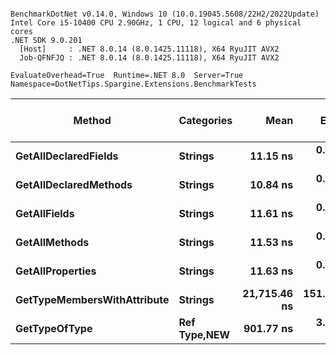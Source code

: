 ```

BenchmarkDotNet v0.14.0, Windows 10 (10.0.19045.5608/22H2/2022Update)
Intel Core i5-10400 CPU 2.90GHz, 1 CPU, 12 logical and 6 physical cores
.NET SDK 9.0.201
  [Host]     : .NET 8.0.14 (8.0.1425.11118), X64 RyuJIT AVX2
  Job-QFNFJQ : .NET 8.0.14 (8.0.1425.11118), X64 RyuJIT AVX2

EvaluateOverhead=True  Runtime=.NET 8.0  Server=True  
Namespace=DotNetTips.Spargine.Extensions.BenchmarkTests  

```
| Method                      | Categories       | Mean         | Error      | StdDev     | StdErr    | Min          | Q1           | Median       | Q3           | Max          | Op/s         | CI99.9% Margin | Iterations | Kurtosis | MValue | Skewness | Rank | LogicalGroup | Baseline | Exceptions | Code Size | Completed Work Items | Lock Contentions | Gen0   | Allocated |
|---------------------------- |----------------- |-------------:|-----------:|-----------:|----------:|-------------:|-------------:|-------------:|-------------:|-------------:|-------------:|---------------:|-----------:|---------:|-------:|---------:|-----:|------------- |--------- |-----------:|----------:|---------------------:|-----------------:|-------:|----------:|
| **GetAllDeclaredFields**        | **Strings**          |     **11.15 ns** |   **0.070 ns** |   **0.065 ns** |  **0.017 ns** |     **11.04 ns** |     **11.11 ns** |     **11.16 ns** |     **11.19 ns** |     **11.28 ns** | **89,677,087.8** |       **7.492 ns** |      **15.00** |    **2.097** |  **2.000** |   **0.1620** |    **1** | *****            | **No**       |          **-** |      **99 B** |                    **-** |                **-** | **0.0006** |      **56 B** |
| **GetAllDeclaredMethods**       | **Strings**          |     **10.84 ns** |   **0.065 ns** |   **0.061 ns** |  **0.016 ns** |     **10.74 ns** |     **10.80 ns** |     **10.82 ns** |     **10.88 ns** |     **10.95 ns** | **92,233,673.2** |       **7.492 ns** |      **15.00** |    **1.891** |  **2.000** |   **0.2300** |    **1** | *****            | **No**       |          **-** |      **99 B** |                    **-** |                **-** | **0.0006** |      **56 B** |
| **GetAllFields**                | **Strings**          |     **11.61 ns** |   **0.045 ns** |   **0.043 ns** |  **0.011 ns** |     **11.55 ns** |     **11.59 ns** |     **11.61 ns** |     **11.64 ns** |     **11.69 ns** | **86,107,774.7** |       **7.495 ns** |      **15.00** |    **1.958** |  **2.000** |   **0.3206** |    **2** | *****            | **No**       |          **-** |      **99 B** |                    **-** |                **-** | **0.0007** |      **64 B** |
| **GetAllMethods**               | **Strings**          |     **11.53 ns** |   **0.029 ns** |   **0.026 ns** |  **0.007 ns** |     **11.48 ns** |     **11.52 ns** |     **11.52 ns** |     **11.54 ns** |     **11.58 ns** | **86,751,783.4** |       **6.997 ns** |      **14.00** |    **2.488** |  **2.000** |   **0.4430** |    **2** | *****            | **No**       |          **-** |      **99 B** |                    **-** |                **-** | **0.0007** |      **64 B** |
| **GetAllProperties**            | **Strings**          |     **11.63 ns** |   **0.038 ns** |   **0.036 ns** |  **0.009 ns** |     **11.59 ns** |     **11.60 ns** |     **11.62 ns** |     **11.66 ns** |     **11.70 ns** | **85,968,109.4** |       **7.495 ns** |      **15.00** |    **1.689** |  **2.000** |   **0.4334** |    **2** | *****            | **No**       |          **-** |      **99 B** |                    **-** |                **-** | **0.0007** |      **64 B** |
| **GetTypeMembersWithAttribute** | **Strings**          | **21,715.46 ns** | **151.126 ns** | **133.970 ns** | **35.805 ns** | **21,406.85 ns** | **21,689.38 ns** | **21,752.18 ns** | **21,793.42 ns** | **21,862.06 ns** |     **46,050.1** |     **-10.902 ns** |      **14.00** |    **2.981** |  **2.000** |  **-1.0736** |    **4** | *****            | **No**       |          **-** |        **NA** |                    **-** |                **-** |      **-** |    **3145 B** |
| **GetTypeOfType**               | **Ref Type,**NEW**** |    **901.77 ns** |   **3.184 ns** |   **2.978 ns** |  **0.769 ns** |    **896.99 ns** |    **899.93 ns** |    **901.32 ns** |    **903.47 ns** |    **907.65 ns** |  **1,108,928.0** |       **7.116 ns** |      **15.00** |    **2.156** |  **2.000** |   **0.3781** |    **3** | *****            | **No**       |          **-** |   **2,144 B** |                    **-** |                **-** |      **-** |      **72 B** |
